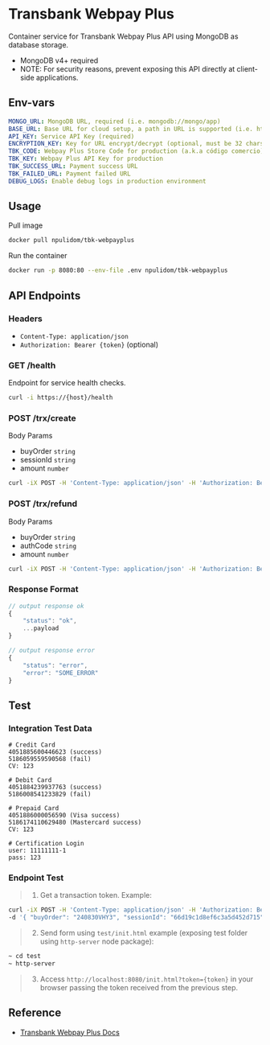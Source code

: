 # Transbank Webpay Plus

Container service for Transbank Webpay Plus API using MongoDB as database storage.

- MongoDB v4+ required
- NOTE: For security reasons, prevent exposing this API directly at client-side applications.

## Env-vars

```yml
MONGO_URL: MongoDB URL, required (i.e. mongodb://mongo/app)
BASE_URL: Base URL for cloud setup, a path in URL is supported (i.e. https://myservices.com/tbk-webpayplus/)
API_KEY: Service API Key (required)
ENCRYPTION_KEY: Key for URL encrypt/decrypt (optional, must be 32 chars length)
TBK_CODE: Webpay Plus Store Code for production (a.k.a código comercio)
TBK_KEY: Webpay Plus API Key for production
TBK_SUCCESS_URL: Payment success URL
TBK_FAILED_URL: Payment failed URL
DEBUG_LOGS: Enable debug logs in production environment
```

## Usage

Pull image

```bash
docker pull npulidom/tbk-webpayplus
```

Run the container

```bash
docker run -p 8080:80 --env-file .env npulidom/tbk-webpayplus
```

## API Endpoints

### Headers

- `Content-Type: application/json`
- `Authorization: Bearer {token}` (optional)

### GET /health

Endpoint for service health checks.

```bash
curl -i https://{host}/health
```

### POST /trx/create

Body Params

- buyOrder `string`
- sessionId `string`
- amount `number`

```bash
curl -iX POST -H 'Content-Type: application/json' -H 'Authorization: Bearer {API-KEY}' -d '{ "buyOrder": "240830VHY3", "sessionId": "66d19c1d8ef6c3a5d452d715", "amount": 15000 }' {BASE_URL}/trx/create
```

### POST /trx/refund

Body Params

- buyOrder `string`
- authCode `string`
- amount `number`

```bash
curl -iX POST -H 'Content-Type: application/json' -H 'Authorization: Bearer {API-KEY}' -d '{ "buyOrder": "12345678", "authCode": "123456", "amount": 800 }' {BASE_URL}/trx/refund
```

### Response Format

```javascript
// output response ok
{
    "status": "ok",
    ...payload
}

// output response error
{
    "status": "error",
    "error": "SOME_ERROR"
}
```

## Test

### Integration Test Data

```text
# Credit Card
4051885600446623 (success)
5186059559590568 (fail)
CV: 123

# Debit Card
4051884239937763 (success)
5186008541233829 (fail)

# Prepaid Card
4051886000056590 (Visa success)
5186174110629480 (Mastercard success)
CV: 123

# Certification Login
user: 11111111-1
pass: 123
```

### Endpoint Test

> 1. Get a transaction token. Example:

```sh
curl -iX POST -H 'Content-Type: application/json' -H 'Authorization: Bearer some-secret' \
-d '{ "buyOrder": "240830VHY3", "sessionId": "66d19c1d8ef6c3a5d452d715", "amount": 15000 }' http://g-tbk-webpayplus.localhost/trx/create
```

> 2. Send form using `test/init.html` example (exposing test folder using `http-server` node package):

```sh
~ cd test
~ http-server
```

> 3. Access `http://localhost:8080/init.html?token={token}` in your browser passing the token received from the previous step.


## Reference

- [Transbank Webpay Plus Docs](https://www.transbankdevelopers.cl/documentacion/webpay-plus)
